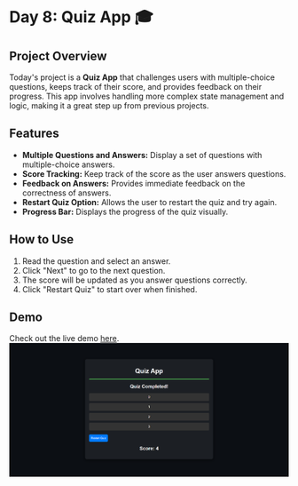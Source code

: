 # Day 8: Quiz App 🎓

## Project Overview

Today's project is a **Quiz App** that challenges users with multiple-choice questions, keeps track of their score, and provides feedback on their progress. This app involves handling more complex state management and logic, making it a great step up from previous projects.

## Features

- **Multiple Questions and Answers:** Display a set of questions with multiple-choice answers.
- **Score Tracking:** Keep track of the score as the user answers questions.
- **Feedback on Answers:** Provides immediate feedback on the correctness of answers.
- **Restart Quiz Option:** Allows the user to restart the quiz and try again.
- **Progress Bar:** Displays the progress of the quiz visually.

## How to Use

1. Read the question and select an answer.
2. Click "Next" to go to the next question.
3. The score will be updated as you answer questions correctly.
4. Click "Restart Quiz" to start over when finished.

## Demo

Check out the live demo [here](https://30dayjs-vaibhavkatariya.vercel.app/Day-08).
![Demo](screenshot.png)
